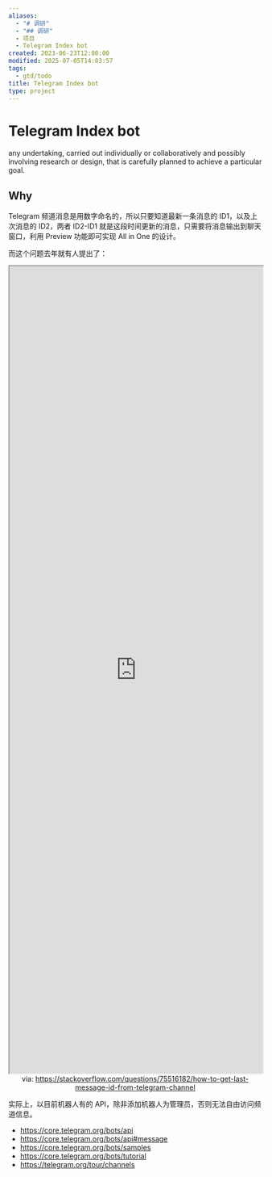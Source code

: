 ```yaml
---
aliases:
  - "# 调研"
  - "## 调研"
  - 项目
  - Telegram Index bot
created: 2023-06-23T12:00:00
modified: 2025-07-05T14:03:57
tags:
  - gtd/todo
title: Telegram Index bot
type: project
---
```


# Telegram Index bot

any undertaking, carried out individually or collaboratively and possibly involving research or design, that is carefully planned to achieve a particular goal.

## Why

Telegram 频道消息是用数字命名的，所以只要知道最新一条消息的 ID1，以及上次消息的 ID2，两者 ID2-ID1 就是这段时间更新的消息，只需要将消息输出到聊天窗口，利用 Preview 功能即可实现 All in One 的设计。

而这个问题去年就有人提出了：

<iframe src='https://stackoverflow.com/questions/75516182/how-to-get-last-message-id-from-telegram-channel' style='height:40vh;width:100%' class='iframe-radius' allow='fullscreen'></iframe>
<center>via: <a href='https://stackoverflow.com/questions/75516182/how-to-get-last-message-id-from-telegram-channel' target='_blank' class='external-link'>https://stackoverflow.com/questions/75516182/how-to-get-last-message-id-from-telegram-channel</a></center>

实际上，以目前机器人有的 API，除非添加机器人为管理员，否则无法自由访问频道信息。

- https://core.telegram.org/bots/api
- https://core.telegram.org/bots/api#message
- https://core.telegram.org/bots/samples
- https://core.telegram.org/bots/tutorial
- https://telegram.org/tour/channels
